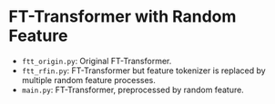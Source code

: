 # FT-Transformer with Random Feature

- `ftt_origin.py`: Original FT-Transformer.
- `ftt_rfin.py`: FT-Transformer but feature tokenizer is replaced by multiple random feature processes.
- `main.py`: FT-Transformer, preprocessed by random feature.

